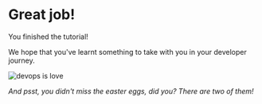 # Great job!
You finished the tutorial!

We hope that you've learnt something to take with you in your developer journey.

![devops is love](https://jamessaffron.co.uk/wp-content/uploads/2017/02/DevOpsHeartSmall.jpg)

*And psst, you didn't miss the easter eggs, did you? There are two of them!*
